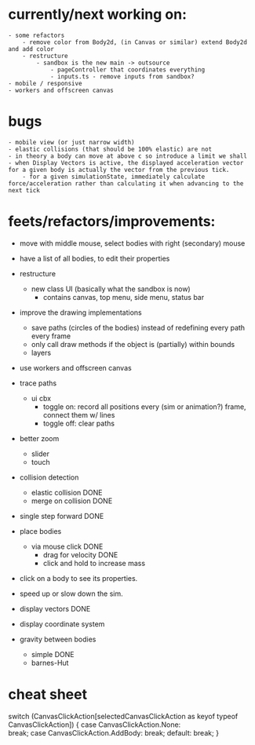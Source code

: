 # currently/next working on:
    - some refactors
        - remove color from Body2d, (in Canvas or similar) extend Body2d and add color
        - restructure
            - sandbox is the new main -> outsource
                - pageController that coordinates everything
                - inputs.ts - remove inputs from sandbox? 
    - mobile / responsive
    - workers and offscreen canvas

# bugs
    - mobile view (or just narrow width)
    - elastic collisions (that should be 100% elastic) are not
    - in theory a body can move at above c so introduce a limit we shall
    - when Display Vectors is active, the displayed acceleration vector for a given body is actually the vector from the previous tick.
        - for a given simulationState, immediately calculate force/acceleration rather than calculating it when advancing to the next tick

# feets/refactors/improvements:
- move with middle mouse, select bodies with right (secondary) mouse
- have a list of all bodies, to edit their properties

- restructure
    - new class UI (basically what the sandbox is now)
        - contains canvas, top menu, side menu, status bar

- improve the drawing implementations
    - save paths (circles of the bodies) instead of redefining every path every frame
    - only call draw methods if the object is (partially) within bounds
    - layers

- use workers and offscreen canvas

- trace paths
    - ui cbx
        - toggle on: record all positions every (sim or animation?) frame, connect them w/ lines
        - toggle off: clear paths

- better zoom
    - slider
    - touch

- collision detection
    - elastic collision DONE
    - merge on collision DONE
- single step forward DONE
- place bodies
    - via mouse click DONE
        - drag for velocity DONE
        - click and hold to increase mass
- click on a body to see its properties.
- speed up or slow down the sim.
- display vectors DONE
- display coordinate system
- gravity between bodies
    - simple DONE
    - barnes-Hut

# cheat sheet
switch (CanvasClickAction[selectedCanvasClickAction as keyof typeof CanvasClickAction]) {
        case CanvasClickAction.None:  
            break;
        case CanvasClickAction.AddBody:
            break;
        default:
            break;
    }
